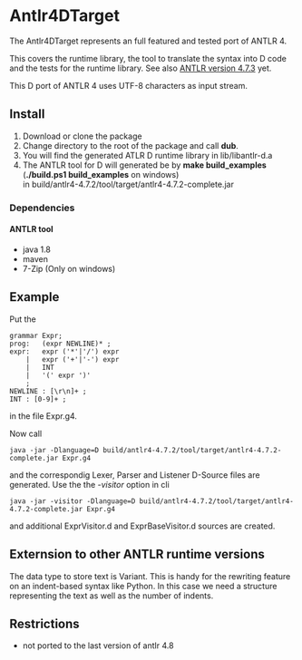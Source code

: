 # Antlr4DTarget
The Antlr4DTarget represents an full featured and tested port of ANTLR 4.

This covers the runtime library, the tool to translate the syntax  into D code and the tests for the runtime library. See also [ANTLR version 4.7.3](http://www.antlr.org/) yet.

This D port of ANTLR 4 uses UTF-8 characters as input stream.

## Install
1. Download or clone the package
2. Change directory to the root of the package and call __dub__.
3. You will find the generated ATLR D runtime library in lib/libantlr-d.a
4. The ANTLR tool for D will generated be by __make build_examples__ (__./build.ps1 build_examples__ on windows)  
   in build/antlr4-4.7.2/tool/target/antlr4-4.7.2-complete.jar
### Dependencies
#### ANTLR tool
- java 1.8
- maven
- 7-Zip (Only on windows)
## Example
Put the

    grammar Expr;
    prog:	(expr NEWLINE)* ;
    expr:	expr ('*'|'/') expr
        |	expr ('+'|'-') expr
        |	INT
        |	'(' expr ')'
        ;
    NEWLINE : [\r\n]+ ;
    INT : [0-9]+ ;

in the file Expr.g4.

Now call

    java -jar -Dlanguage=D build/antlr4-4.7.2/tool/target/antlr4-4.7.2-complete.jar Expr.g4

and the correspondig Lexer, Parser and Listener D-Source files are generated. Use the
the _-visitor_ option in cli

    java -jar -visitor -Dlanguage=D build/antlr4-4.7.2/tool/target/antlr4-4.7.2-complete.jar Expr.g4

and additional ExprVisitor.d and ExprBaseVisitor.d sources are created.

## Externsion to other ANTLR runtime versions

The data type to store text is Variant. This is handy for the rewriting feature on an indent-based syntax like Python. In this case we need a structure representing the text as well as the number of indents.

## Restrictions
- not ported to the last version of antlr 4.8
